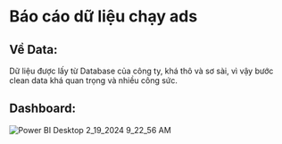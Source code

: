 # Báo cáo dữ liệu chạy ads
## Về Data:
Dữ liệu được lấy từ Database của công ty, khá thô và sơ sài, vì vậy bước clean data khá quan trọng và nhiều công sức.

## Dashboard:
![Power BI Desktop 2_19_2024 9_22_56 AM](https://github.com/Ciss48/Ads_Academy/assets/146427357/dea5e01e-2843-4164-bbe7-3b5183de4aa6)


